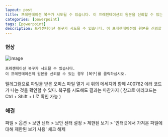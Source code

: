 ```yaml
---
layout: post
title: 프레젠테이션 복구가 시도될 수 있습니다. 이 프레젠테이션의 원본을 신뢰할 수 있는 경우 [복구]를 클릭하십시오.
categories: [powerpoint]
tags: [powerpoint]
description: 프레젠테이션 복구가 시도될 수 있습니다. 이 프레젠테이션의 원본을 신뢰할 수 있는 경우 [복구]를 클릭하십시오.
---
```


### 현상
![image](https://user-images.githubusercontent.com/288315/44446455-e28eb380-a61f-11e8-9796-f82ed17b97e4.png)  

```
프레젠테이션 복구가 시도될 수 있습니다. 
이 프레젠테이션의 원본을 신뢰할 수 있는 경우 [복구]를 클릭하십시오.
```
텔레그램으로 파일을 받은 오피스 파일 열기 시 위의 메세지와 함께 400762 에러 코드가 나는 것을 확인할 수 있다.
복구를 시도해도 결과는 마찬가지 ( 참고로 에러코드는 Ctrl + Shift + I 로 확인 가능 ) 

### 해결
파일 > 옵션 > 보안 센터 > 보안 센터 설정 > 제한된 보기 > '인터넷에서 가져온 파일에 대해 제한된 보기 사용' 체크 해제
